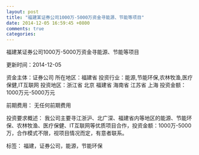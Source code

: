```yaml
---
layout: post
title: "福建某证券公司1000万-5000万资金寻能源、节能等项目"
date: 2014-12-05 16:59:45 +0800
comments: true
categories: 
---
```

福建某证券公司1000万-5000万资金寻能源、节能等项目



更新时间：2014-12-05

资金主体：证券公司
所在地区：福建省
投资行业：能源,节能环保,农林牧渔,医疗保健,IT互联网
投资地区：浙江省 北京 福建省 海南省 江苏省 上海
投资金额：1000万元-5000万元

前期费用：
无任何前期费用

投资要求概述：
我公司主要寻江浙沪、北广深、福建省内等地区的能源、节能环保、农林牧渔、医疗保健、IT互联网等优质项目合作，投资金额：1000万-5000万，合作模式不限，视项目情况而定，有意者联系。

标签：
福建，证券公司，能源，节能环保

